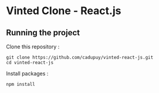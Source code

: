 # Vinted Clone - React.js

## Running the project

Clone this repository :

```
git clone https://github.com/cadupuy/vinted-react-js.git
cd vinted-react-js
```

Install packages :

```
npm install
```

